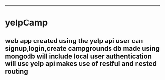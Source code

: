 ----------------
# yelpCamp
web app created using the yelp api
user can signup,login,create campgrounds
db made using mongodb
will include local user authentication
will use yelp api
makes use of restful and nested routing
-----------------
